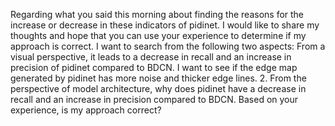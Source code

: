 Regarding what you said this morning about finding the reasons for the increase or decrease in these indicators of pidinet. I would like to share my thoughts and hope that you can use your experience to determine if my approach is correct. I want to search from the following two aspects:
From a visual perspective, it leads to a decrease in recall and an increase in precision of pidinet compared to BDCN. I want to see if the edge map generated by pidinet has more noise and thicker edge lines.
2. From the perspective of model architecture, why does pidinet have a decrease in recall and an increase in precision compared to BDCN.
Based on your experience, is my approach correct?

